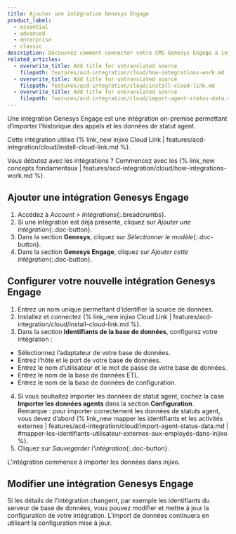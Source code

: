 ```yaml
---
title: Ajouter une intégration Genesys Engage
product_label:
  - essential
  - advanced
  - enterprise
  - classic
description: Découvrez comment connecter votre CMS Genesys Engage à injixo pour importer les données.
related_articles:
  - overwrite_title: Add title for untranslated source
    filepath: features/acd-integration/cloud/how-integrations-work.md
  - overwrite_title: Add title for untranslated source
    filepath: features/acd-integration/cloud/install-cloud-link.md
  - overwrite_title: Add title for untranslated source
    filepath: features/acd-integration/cloud/import-agent-status-data.md
---
```


Une intégration Genesys Engage est une intégration on-premise permettant d’importer l’historique des appels et les données de statut agent.

Cette intégration utilise {% link_new injixo Cloud Link | features/acd-integration/cloud/install-cloud-link.md %}.

Vous débutez avec les intégrations&nbsp;? Commencez avec les {% link_new concepts fondamentaux | features/acd-integration/cloud/how-integrations-work.md %}.

## Ajouter une intégration Genesys Engage

1. Accédez à _Account > Intégrations_{:.breadcrumbs}.
2. Si une intégration est déjà présente, cliquez sur _Ajouter une intégration_{:.doc-button}.
3. Dans la section **Genesys**, cliquez sur _Sélectionner le modèle_{:.doc-button}.
4. Dans la section **Genesys Engage**, cliquez sur _Ajouter cette intégration_{:.doc-button}.

## Configurer votre nouvelle intégration Genesys Engage

1. Entrez un nom unique permettant d’identifier la source de données.
2. Installez et connectez {% link_new injixo Cloud Link | features/acd-integration/cloud/install-cloud-link.md %}.
3. Dans la section **Identifiants de la base de données**, configurez votre intégration&nbsp;:
 - Sélectionnez l’adaptateur de votre base de données.
 - Entrez l’hôte et le port de votre base de données.
 - Entrez le nom d’utilisateur et le mot de passe de votre base de données.
 - Entrez le nom de la base de données ETL.
 - Entrez le nom de la base de données de configuration.
4. Si vous souhaitez importer les données de statut agent, cochez la case **Importer les données agents** dans la section **Configuration**.<br>
Remarque&nbsp;: pour importer correctement les données de statuts agent, vous devez d’abord {% link_new mapper les identifiants et les activités externes | features/acd-integration/cloud/import-agent-status-data.md | #mapper-les-identifiants-utilisateur-externes-aux-employés-dans-injixo %}.
5. Cliquez sur _Sauvegarder l’intégration_{:.doc-button}.

L’intégration commence à importer les données dans injixo. 

## Modifier une intégration Genesys Engage

Si les détails de l’intégration changent, par exemple les identifiants du serveur de base de données, vous pouvez modifier et mettre à jour la configuration de votre intégration. L’import de données continuera en utilisant la configuration mise à jour.
